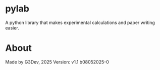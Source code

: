 # pylab
A python library that makes experimental calculations and paper writing easier.

# About
Made by G3Dev, 2025
Version: v1.1 b08052025-0